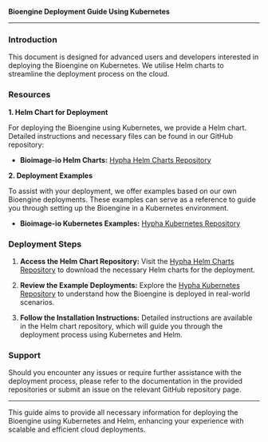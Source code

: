 **Bioengine Deployment Guide Using Kubernetes**

---

### Introduction

This document is designed for advanced users and developers interested in deploying the Bioengine on Kubernetes. We utilise Helm charts to streamline the deployment process on the cloud.

### Resources

**1. Helm Chart for Deployment**

For deploying the Bioengine using Kubernetes, we provide a Helm chart. Detailed instructions and necessary files can be found in our GitHub repository:

- **Bioimage-io Helm Charts:** [Hypha Helm Charts Repository](https://github.com/bioimage-io/hypha-helm-charts)

**2. Deployment Examples**

To assist with your deployment, we offer examples based on our own Bioengine deployments. These examples can serve as a reference to guide you through setting up the Bioengine in a Kubernetes environment.

- **Bioimage-io Kubernetes Examples:** [Hypha Kubernetes Repository](https://github.com/bioimage-io/hypha-k8s)

### Deployment Steps

1. **Access the Helm Chart Repository:**
   Visit the [Hypha Helm Charts Repository](https://github.com/bioimage-io/hypha-helm-charts) to download the necessary Helm charts for the deployment.

2. **Review the Example Deployments:**
   Explore the [Hypha Kubernetes Repository](https://github.com/bioimage-io/hypha-k8s) to understand how the Bioengine is deployed in real-world scenarios.

3. **Follow the Installation Instructions:**
   Detailed instructions are available in the Helm chart repository, which will guide you through the deployment process using Kubernetes and Helm.

### Support

Should you encounter any issues or require further assistance with the deployment process, please refer to the documentation in the provided repositories or submit an issue on the relevant GitHub repository page.

---

This guide aims to provide all necessary information for deploying the Bioengine using Kubernetes and Helm, enhancing your experience with scalable and efficient cloud deployments.
